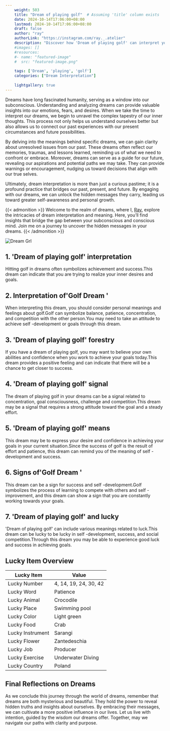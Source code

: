 ```yaml
---
    weight: 503
    title: "Dream of playing golf"  # Assuming 'title' column exists
    date: 2024-10-14T17:06:00+08:00
    lastmod: 2024-10-14T17:06:00+08:00
    draft: false
    author: "ray"
    authorLink: "https://instagram.com/ray._.atelier"
    description: "Discover how 'Dream of playing golf' can interpret your future and uncover its significant meanings in your life."
    #images: []
    #resources:
    #- name: "featured-image"
    #  src: "featured-image.png"
    
    tags: ['Dream', 'playing', 'golf']
    categories: ["Dream Interpretation"]
    
    lightgallery: true
---
```

    
Dreams have long fascinated humanity, serving as a window into our subconscious. Understanding and analyzing dreams can provide valuable insights into our emotions, fears, and desires. When we take the time to interpret our dreams, we begin to unravel the complex tapestry of our inner thoughts. This process not only helps us understand ourselves better but also allows us to connect our past experiences with our present circumstances and future possibilities.

By delving into the meanings behind specific dreams, we can gain clarity about unresolved issues from our past. These dreams often reflect our memories, traumas, and lessons learned, reminding us of what we need to confront or embrace. Moreover, dreams can serve as a guide for our future, revealing our aspirations and potential paths we may take. They can provide warnings or encouragement, nudging us toward decisions that align with our true selves.

Ultimately, dream interpretation is more than just a curious pastime; it is a profound practice that bridges our past, present, and future. By engaging with our dreams, we can unlock the hidden messages they carry, leading us toward greater self-awareness and personal growth.

{{< admonition >}}
Welcome to the realm of dreams, where I, [Ray](https://instagram.com/ray._.atelier), explore the intricacies of dream interpretation and meaning. Here, you’ll find insights that bridge the gap between your subconscious and conscious mind. Join me on a journey to uncover the hidden messages in your dreams.
{{< /admonition >}}

![Dream Grl](https://cdn.pixabay.com/photo/2017/11/02/03/35/gothic-2910057_1280.jpg "Dream Grl")

## 1. 'Dream of playing golf' interpretation
Hitting golf in dreams often symbolizes achievement and success.This dream can indicate that you are trying to realize your inner desires and goals.

## 2. Interpretation of'Golf Dream '
When interpreting this dream, you should consider personal meanings and feelings about golf.Golf can symbolize balance, patience, concentration, and competition with the other person.You may need to take an attitude to achieve self -development or goals through this dream.

## 3. 'Dream of playing golf' forestry
If you have a dream of playing golf, you may want to believe your own abilities and confidence when you work to achieve your goals today.This dream provides a positive feeling and can indicate that there will be a chance to get closer to success.

## 4. 'Dream of playing golf' signal
The dream of playing golf in your dreams can be a signal related to concentration, goal consciousness, challenge and competition.This dream may be a signal that requires a strong attitude toward the goal and a steady effort.

## 5. 'Dream of playing golf' means
This dream may be to express your desire and confidence in achieving your goals in your current situation.Since the success of golf is the result of effort and patience, this dream can remind you of the meaning of self -development and success.

## 6. Signs of'Golf Dream '
This dream can be a sign for success and self -development.Golf symbolizes the process of learning to compete with others and self -improvement, and this dream can show a sign that you are constantly working towards your goals.

## 7. 'Dream of playing golf' and lucky
'Dream of playing golf' can include various meanings related to luck.This dream can be lucky to be lucky in self -development, success, and social competition.Through this dream you may be able to experience good luck and success in achieving goals.

## Lucky Item Overview
| Lucky Item          | Value              |
|---------------|--------------------|
| Lucky Number        | 4, 14, 19, 24, 30, 42  |
| Lucky Word          | Patience |
| Lucky Animal        | Crocodile |
| Lucky Place         | Swimming pool     |
| Lucky Color         | Light green     |
| Lucky Food          | Crab      |
| Lucky Instrument    | Sarangi |
| Lucky Flower        | Zantedeschia    |
| Lucky Job           | Producer       |
| Lucky Exercise      | Underwater Diving  |
| Lucky Country       | Poland    |


##  Final Reflections on Dreams

As we conclude this journey through the world of dreams, remember that dreams are both mysterious and beautiful. They hold the power to reveal hidden truths and insights about ourselves. By embracing their messages, we can cultivate a more positive influence in our lives. Let us live with intention, guided by the wisdom our dreams offer. Together, may we navigate our paths with clarity and purpose.
